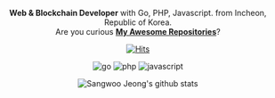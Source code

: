 <div align=center>

**Web & Blockchain Developer** with Go, PHP, Javascript. from Incheon, Republic of Korea. \
Are you curious **[My Awesome Repositories](https://github.com/pronist/pronist/blob/master/REPOSITORY.md)**?

[![Hits](https://hits.seeyoufarm.com/api/count/incr/badge.svg?url=https%3A%2F%2Fgithub.com%2Fpronist&count_bg=%2379C83D&title_bg=%23555555&icon=&icon_color=%23E7E7E7&title=hits&edge_flat=false)](https://hits.seeyoufarm.com)

![go](http://img.shields.io/badge/-Go-00ADD8?style=flat-square&logo=go&logoColor=white)
![php](http://img.shields.io/badge/-PHP-777BB4?style=flat-square&logo=php&logoColor=white)
![javascript](http://img.shields.io/badge/-Javascript-F7DF1E?style=flat-square&logo=javascript&logoColor=white)

![Sangwoo Jeong's github stats](https://github-readme-stats.vercel.app/api?username=pronist&show_icons=true&theme=dracula&hide_border=1)

</div>
